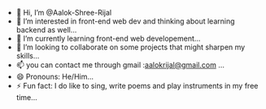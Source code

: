- 👋 Hi, I’m @Aalok-Shree-Rijal
- 👀 I’m interested in front-end web dev and thinking about learning backend as well...
- 🌱 I’m currently learning front-end web developement...
- 💞️ I’m looking to collaborate on some projects that might sharpen my skills...
- 📫 you can contact me through gmail :aalokrijal@gmail.com ...
- 😄 Pronouns: He/Him...
- ⚡ Fun fact: I do like to sing, write poems and play instruments in my free time...

